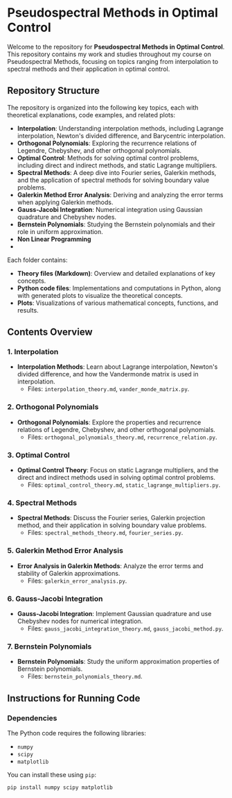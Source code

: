 # Pseudospectral Methods in Optimal Control

Welcome to the repository for **Pseudospectral Methods in Optimal Control**. This repository contains my work and studies throughout my course on Pseudospectral Methods, focusing on topics ranging from interpolation to spectral methods and their application in optimal control.

## Repository Structure

The repository is organized into the following key topics, each with theoretical explanations, code examples, and related plots:

- **Interpolation**: Understanding interpolation methods, including Lagrange interpolation, Newton's divided difference, and Barycentric interpolation.
- **Orthogonal Polynomials**: Exploring the recurrence relations of Legendre, Chebyshev, and other orthogonal polynomials.
- **Optimal Control**: Methods for solving optimal control problems, including direct and indirect methods, and static Lagrange multipliers.
- **Spectral Methods**: A deep dive into Fourier series, Galerkin methods, and the application of spectral methods for solving boundary value problems.
- **Galerkin Method Error Analysis**: Deriving and analyzing the error terms when applying Galerkin methods.
- **Gauss-Jacobi Integration**: Numerical integration using Gaussian quadrature and Chebyshev nodes.
- **Bernstein Polynomials**: Studying the Bernstein polynomials and their role in uniform approximation.
- **Non Linear Programming**
- 

Each folder contains:
- **Theory files (Markdown)**: Overview and detailed explanations of key concepts.
- **Python code files**: Implementations and computations in Python, along with generated plots to visualize the theoretical concepts.
- **Plots**: Visualizations of various mathematical concepts, functions, and results.

## Contents Overview

### 1. Interpolation
- **Interpolation Methods**: Learn about Lagrange interpolation, Newton's divided difference, and how the Vandermonde matrix is used in interpolation.  
  - Files: `interpolation_theory.md`, `vander_monde_matrix.py`.

### 2. Orthogonal Polynomials
- **Orthogonal Polynomials**: Explore the properties and recurrence relations of Legendre, Chebyshev, and other orthogonal polynomials.  
  - Files: `orthogonal_polynomials_theory.md`, `recurrence_relation.py`.

### 3. Optimal Control
- **Optimal Control Theory**: Focus on static Lagrange multipliers, and the direct and indirect methods used in solving optimal control problems.  
  - Files: `optimal_control_theory.md`, `static_lagrange_multipliers.py`.

### 4. Spectral Methods
- **Spectral Methods**: Discuss the Fourier series, Galerkin projection method, and their application in solving boundary value problems.  
  - Files: `spectral_methods_theory.md`, `fourier_series.py`.

### 5. Galerkin Method Error Analysis
- **Error Analysis in Galerkin Methods**: Analyze the error terms and stability of Galerkin approximations.  
  - Files: `galerkin_error_analysis.py`.

### 6. Gauss-Jacobi Integration
- **Gauss-Jacobi Integration**: Implement Gaussian quadrature and use Chebyshev nodes for numerical integration.  
  - Files: `gauss_jacobi_integration_theory.md`, `gauss_jacobi_method.py`.

### 7. Bernstein Polynomials
- **Bernstein Polynomials**: Study the uniform approximation properties of Bernstein polynomials.  
  - Files: `bernstein_polynomials_theory.md`.

## Instructions for Running Code

### Dependencies
The Python code requires the following libraries:
- `numpy`
- `scipy`
- `matplotlib`

You can install these using `pip`:

```bash
pip install numpy scipy matplotlib
